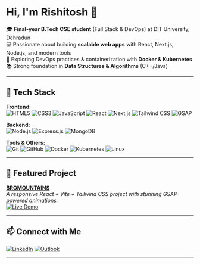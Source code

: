 # Hi, I'm Rishitosh 👋

🎓 **Final-year B.Tech CSE student** (Full Stack & DevOps) at DIT University, Dehradun  
💻 Passionate about building **scalable web apps** with React, Next.js, Node.js, and modern tools  
🚀 Exploring DevOps practices & containerization with **Docker & Kubernetes**  
📚 Strong foundation in **Data Structures & Algorithms** (C++/Java)

---

## 🔧 Tech Stack

**Frontend:**  
![HTML5](https://img.shields.io/badge/HTML5-E34F26?style=flat&logo=html5&logoColor=white) 
![CSS3](https://img.shields.io/badge/CSS3-1572B6?style=flat&logo=css3&logoColor=white)
![JavaScript](https://img.shields.io/badge/JavaScript-F7DF1E?style=flat&logo=javascript&logoColor=black)
![React](https://img.shields.io/badge/React-20232A?style=flat&logo=react&logoColor=61DAFB)
![Next.js](https://img.shields.io/badge/Next.js-000000?style=flat&logo=next.js&logoColor=white)
![Tailwind CSS](https://img.shields.io/badge/Tailwind-38B2AC?style=flat&logo=tailwind-css&logoColor=white)
![GSAP](https://img.shields.io/badge/GSAP-88CE02?style=flat&logo=greensock&logoColor=white)

**Backend:**  
![Node.js](https://img.shields.io/badge/Node.js-339933?style=flat&logo=nodedotjs&logoColor=white)
![Express.js](https://img.shields.io/badge/Express.js-000000?style=flat&logo=express&logoColor=white)
![MongoDB](https://img.shields.io/badge/MongoDB-47A248?style=flat&logo=mongodb&logoColor=white)

**Tools & Others:**  
![Git](https://img.shields.io/badge/Git-F05032?style=flat&logo=git&logoColor=white)
![GitHub](https://img.shields.io/badge/GitHub-181717?style=flat&logo=github&logoColor=white)
![Docker](https://img.shields.io/badge/Docker-2496ED?style=flat&logo=docker&logoColor=white)
![Kubernetes](https://img.shields.io/badge/Kubernetes-326CE5?style=flat&logo=kubernetes&logoColor=white)
![Linux](https://img.shields.io/badge/Linux-FCC624?style=flat&logo=linux&logoColor=black)

---

## 🌟 Featured Project

[**BROMOUNTAINS**](https://github.com/Rishitosh-Panwar/BROMOUNTAINS)  
_A responsive React + Vite + Tailwind CSS project with stunning GSAP-powered animations._  
[![Live Demo](https://img.shields.io/badge/Live%20Demo-Render-blue?style=for-the-badge&logo=render)](https://bromountains.onrender.com)

---

## 📫 Connect with Me

[![LinkedIn](https://img.shields.io/badge/LinkedIn-0A66C2?style=flat&logo=linkedin&logoColor=white)](https://www.linkedin.com/in/rishitoshpanwar)
[![Outlook](https://img.shields.io/badge/Email-0078D4?style=flat&logo=microsoft-outlook&logoColor=white)](mailto:rishitoshpanwar@outlook.com)

---
